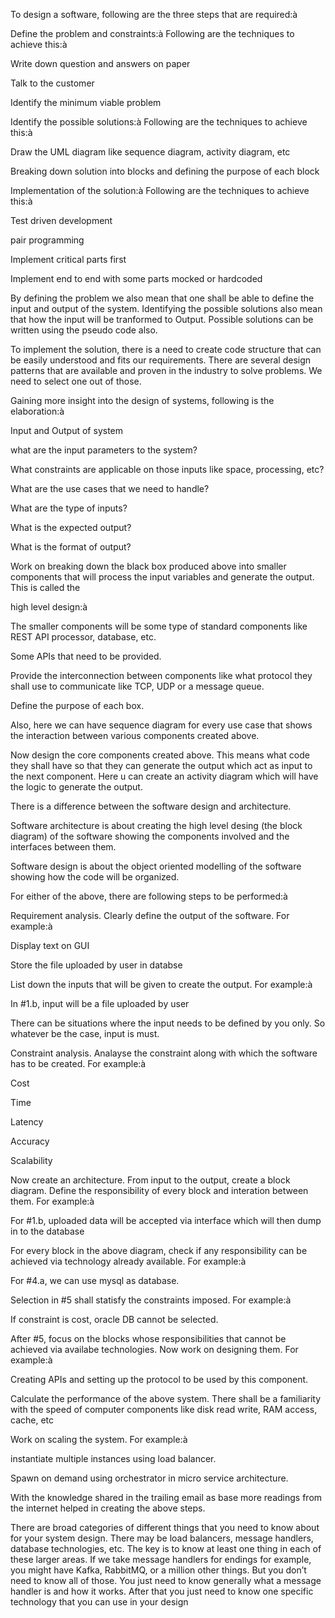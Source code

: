 To design a software, following are the three steps that are required:à

Define the problem and constraints:à Following are the techniques to achieve this:à


Write down question and answers on paper


Talk to the customer


Identify the minimum viable problem



Identify the possible solutions:à Following are the techniques to achieve this:à


Draw the UML diagram like sequence diagram, activity diagram, etc


Breaking down solution into blocks and defining the purpose of each block



Implementation of the solution:à Following are the techniques to achieve this:à


Test driven development


pair programming


Implement critical parts first


Implement end to end with some parts mocked or hardcoded


 By defining the problem we also mean that one shall be able to define the input and output of the system.
Identifying the possible solutions also mean that how the input will be tranformed to Output.
Possible solutions can be written using the pseudo code also.

 To implement the solution, there is a need to create code structure that can be easily understood and fits our requirements.
There are several design patterns that are available and proven in the industry to solve problems. We need to select one out of those.


Gaining more insight into the design of systems, following is the elaboration:à

Input and Output of system


what are the input parameters to the system?


What constraints are applicable on those inputs like space, processing, etc?


What are the use cases that we need to handle?


What are the type of inputs?


What is the expected output?


What is the format of output?



Work on breaking down the black box produced above into smaller components that will process the input variables and generate the output. This is called the

high level design:à

The smaller components will be some type of standard components like REST API processor, database, etc.


Some APIs that need to be provided.


Provide the interconnection between components like what protocol they shall use to communicate like TCP, UDP or a message queue.


Define the purpose of each box.


Also, here we can have sequence diagram for every use case that shows the interaction between various components created above.



Now design the core components created above. This means what code they shall have so that they can generate the output which act as input to the next component. Here u can create an activity diagram which will have the logic to generate the output.



There is a difference between the software design and architecture.

Software architecture is about creating the high level desing (the block diagram) of the software showing the components involved
and the interfaces between them.

Software design is about the object oriented modelling of the software showing how the code will be organized.

For either of the above, there are following steps to be performed:à

Requirement analysis. Clearly define the output of the software. For example:à


Display text on GUI


Store the file uploaded by user in databse



List down the inputs that will be given to create the output. For example:à


In #1.b, input will be a file uploaded by user

There can be situations where the input needs to be defined by you only. So whatever be the case, input is must.


Constraint analysis. Analayse the constraint along with which the software has to be created. For example:à


Cost


Time


Latency


Accuracy


Scalability



Now create an architecture. From input to the output, create a block diagram. Define the responsibility of every block and interation between them. For example:à


For #1.b, uploaded data will be accepted via interface which will then dump in to the database



For every block in the above diagram, check if any responsibility can be achieved via technology already available. For example:à


For #4.a, we can use mysql as database.



Selection in #5 shall statisfy the constraints imposed. For example:à


If constraint is cost, oracle DB cannot be selected.



After #5, focus on the blocks whose responsibilities that cannot be achieved via availabe technologies. Now work on designing them. For example:à


Creating APIs and setting up the protocol to be used by this component.



Calculate the performance of the above system. There shall be a familiarity with the speed of computer components like disk read write, RAM access, cache, etc


Work on scaling the system. For example:à


instantiate multiple instances using load balancer.


Spawn on demand using orchestrator in micro service architecture.


With the knowledge shared in the trailing email as base more readings from the internet helped in creating the above steps.


There are broad categories of different things that you need to know about for your system design. There may be load balancers, message handlers, database technologies, etc. The key is to know at least one thing in each of these larger areas. If we take message handlers for endings for example, you might have Kafka, RabbitMQ, or a million other things. But you don’t need to know all of those. You just need to know generally what a message handler is and how it works. After that you just need to know one specific technology that you can use in your design
